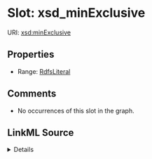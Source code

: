 

# Slot: xsd_minExclusive





URI: [xsd:minExclusive](http://www.w3.org/2001/XMLSchema#minExclusive)



<!-- no inheritance hierarchy -->








## Properties

* Range: [RdfsLiteral](../classes/RdfsLiteral.md)





## Comments

* No occurrences of this slot in the graph.



## LinkML Source

<details>

```yaml
name: xsd_minExclusive
comments:
- No occurrences of this slot in the graph.
from_schema: okns:fiokg
exact_mappings:
- http://www.w3.org/2001/XMLSchema#minExclusive
rank: 1000
slot_uri: xsd:minExclusive
alias: xsd_minExclusive
range: rdfs_Literal

```
</details>